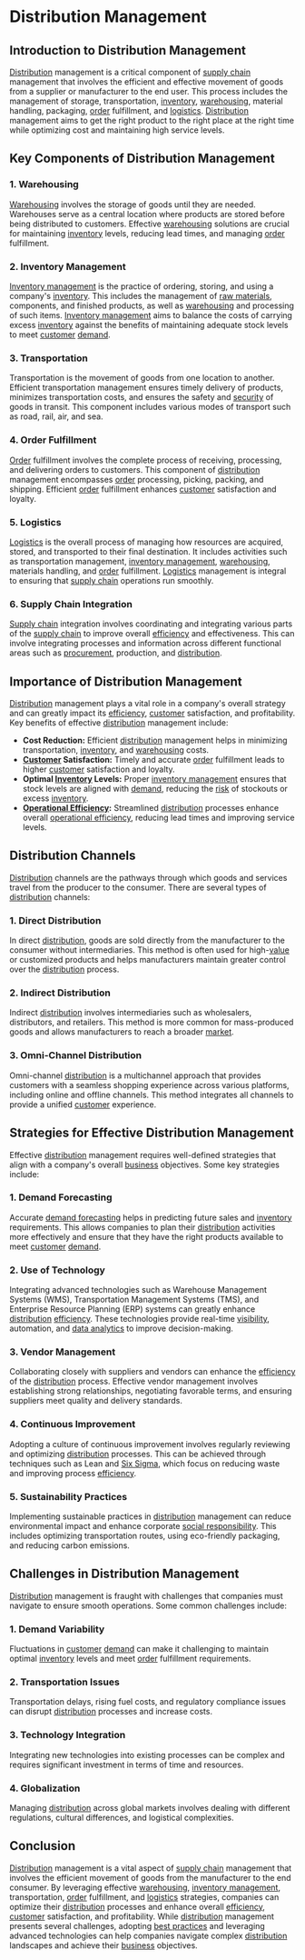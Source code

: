 # Distribution Management

## Introduction to Distribution Management

[Distribution](../d/distribution.md) management is a critical component of [supply chain](../s/supply_chain.md) management that involves the efficient and effective movement of goods from a supplier or manufacturer to the end user. This process includes the management of storage, transportation, [inventory](../i/inventory.md), [warehousing](../w/warehousing.md), material handling, packaging, [order](../o/order.md) fulfillment, and [logistics](../l/logistics.md). [Distribution](../d/distribution.md) management aims to get the right product to the right place at the right time while optimizing cost and maintaining high service levels.

## Key Components of Distribution Management

### 1. Warehousing

[Warehousing](../w/warehousing.md) involves the storage of goods until they are needed. Warehouses serve as a central location where products are stored before being distributed to customers. Effective [warehousing](../w/warehousing.md) solutions are crucial for maintaining [inventory](../i/inventory.md) levels, reducing lead times, and managing [order](../o/order.md) fulfillment.

### 2. Inventory Management

[Inventory management](../i/inventory_management.md) is the practice of ordering, storing, and using a company's [inventory](../i/inventory.md). This includes the management of [raw materials](../r/raw_materials.md), components, and finished products, as well as [warehousing](../w/warehousing.md) and processing of such items. [Inventory management](../i/inventory_management.md) aims to balance the costs of carrying excess [inventory](../i/inventory.md) against the benefits of maintaining adequate stock levels to meet [customer](../c/customer.md) [demand](../d/demand.md).

### 3. Transportation

Transportation is the movement of goods from one location to another. Efficient transportation management ensures timely delivery of products, minimizes transportation costs, and ensures the safety and [security](../s/security.md) of goods in transit. This component includes various modes of transport such as road, rail, air, and sea.

### 4. Order Fulfillment

[Order](../o/order.md) fulfillment involves the complete process of receiving, processing, and delivering orders to customers. This component of [distribution](../d/distribution.md) management encompasses [order](../o/order.md) processing, picking, packing, and shipping. Efficient [order](../o/order.md) fulfillment enhances [customer](../c/customer.md) satisfaction and loyalty.

### 5. Logistics

[Logistics](../l/logistics.md) is the overall process of managing how resources are acquired, stored, and transported to their final destination. It includes activities such as transportation management, [inventory management](../i/inventory_management.md), [warehousing](../w/warehousing.md), materials handling, and [order](../o/order.md) fulfillment. [Logistics](../l/logistics.md) management is integral to ensuring that [supply chain](../s/supply_chain.md) operations run smoothly.

### 6. Supply Chain Integration

[Supply chain](../s/supply_chain.md) integration involves coordinating and integrating various parts of the [supply chain](../s/supply_chain.md) to improve overall [efficiency](../e/efficiency.md) and effectiveness. This can involve integrating processes and information across different functional areas such as [procurement](../p/procurement.md), production, and [distribution](../d/distribution.md).

## Importance of Distribution Management

[Distribution](../d/distribution.md) management plays a vital role in a company's overall strategy and can greatly impact its [efficiency](../e/efficiency.md), [customer](../c/customer.md) satisfaction, and profitability. Key benefits of effective [distribution](../d/distribution.md) management include:

- **Cost Reduction:** Efficient [distribution](../d/distribution.md) management helps in minimizing transportation, [inventory](../i/inventory.md), and [warehousing](../w/warehousing.md) costs.
- **[Customer](../c/customer.md) Satisfaction:** Timely and accurate [order](../o/order.md) fulfillment leads to higher [customer](../c/customer.md) satisfaction and loyalty.
- **Optimal [Inventory](../i/inventory.md) Levels:** Proper [inventory management](../i/inventory_management.md) ensures that stock levels are aligned with [demand](../d/demand.md), reducing the [risk](../r/risk.md) of stockouts or excess [inventory](../i/inventory.md).
- **[Operational Efficiency](../o/operational_efficiency_in_trading.md):** Streamlined [distribution](../d/distribution.md) processes enhance overall [operational efficiency](../o/operational_efficiency_in_trading.md), reducing lead times and improving service levels.

## Distribution Channels

[Distribution](../d/distribution.md) channels are the pathways through which goods and services travel from the producer to the consumer. There are several types of [distribution](../d/distribution.md) channels:

### 1. Direct Distribution

In direct [distribution](../d/distribution.md), goods are sold directly from the manufacturer to the consumer without intermediaries. This method is often used for high-[value](../v/value.md) or customized products and helps manufacturers maintain greater control over the [distribution](../d/distribution.md) process.

### 2. Indirect Distribution

Indirect [distribution](../d/distribution.md) involves intermediaries such as wholesalers, distributors, and retailers. This method is more common for mass-produced goods and allows manufacturers to reach a broader [market](../m/market.md).

### 3. Omni-Channel Distribution

Omni-channel [distribution](../d/distribution.md) is a multichannel approach that provides customers with a seamless shopping experience across various platforms, including online and offline channels. This method integrates all channels to provide a unified [customer](../c/customer.md) experience.

## Strategies for Effective Distribution Management

Effective [distribution](../d/distribution.md) management requires well-defined strategies that align with a company's overall [business](../b/business.md) objectives. Some key strategies include:

### 1. Demand Forecasting

Accurate [demand forecasting](../d/demand_forecasting.md) helps in predicting future sales and [inventory](../i/inventory.md) requirements. This allows companies to plan their [distribution](../d/distribution.md) activities more effectively and ensure that they have the right products available to meet [customer](../c/customer.md) [demand](../d/demand.md).

### 2. Use of Technology

Integrating advanced technologies such as Warehouse Management Systems (WMS), Transportation Management Systems (TMS), and Enterprise Resource Planning (ERP) systems can greatly enhance [distribution](../d/distribution.md) [efficiency](../e/efficiency.md). These technologies provide real-time [visibility](../v/visibility.md), automation, and [data analytics](../d/data_analytics.md) to improve decision-making.

### 3. Vendor Management

Collaborating closely with suppliers and vendors can enhance the [efficiency](../e/efficiency.md) of the [distribution](../d/distribution.md) process. Effective vendor management involves establishing strong relationships, negotiating favorable terms, and ensuring suppliers meet quality and delivery standards.

### 4. Continuous Improvement

Adopting a culture of continuous improvement involves regularly reviewing and optimizing [distribution](../d/distribution.md) processes. This can be achieved through techniques such as Lean and [Six Sigma](../s/six_sigma.md), which focus on reducing waste and improving process [efficiency](../e/efficiency.md).

### 5. Sustainability Practices

Implementing sustainable practices in [distribution](../d/distribution.md) management can reduce environmental impact and enhance corporate [social responsibility](../s/social_responsibility.md). This includes optimizing transportation routes, using eco-friendly packaging, and reducing carbon emissions.

## Challenges in Distribution Management

[Distribution](../d/distribution.md) management is fraught with challenges that companies must navigate to ensure smooth operations. Some common challenges include:

### 1. Demand Variability

Fluctuations in [customer](../c/customer.md) [demand](../d/demand.md) can make it challenging to maintain optimal [inventory](../i/inventory.md) levels and meet [order](../o/order.md) fulfillment requirements.

### 2. Transportation Issues

Transportation delays, rising fuel costs, and regulatory compliance issues can disrupt [distribution](../d/distribution.md) processes and increase costs.

### 3. Technology Integration

Integrating new technologies into existing processes can be complex and requires significant investment in terms of time and resources.

### 4. Globalization

Managing [distribution](../d/distribution.md) across global markets involves dealing with different regulations, cultural differences, and logistical complexities.

## Conclusion

[Distribution](../d/distribution.md) management is a vital aspect of [supply chain](../s/supply_chain.md) management that involves the efficient movement of goods from the manufacturer to the end consumer. By leveraging effective [warehousing](../w/warehousing.md), [inventory management](../i/inventory_management.md), transportation, [order](../o/order.md) fulfillment, and [logistics](../l/logistics.md) strategies, companies can optimize their [distribution](../d/distribution.md) processes and enhance overall [efficiency](../e/efficiency.md), [customer](../c/customer.md) satisfaction, and profitability. While [distribution](../d/distribution.md) management presents several challenges, adopting [best practices](../b/best_practices.md) and leveraging advanced technologies can help companies navigate complex [distribution](../d/distribution.md) landscapes and achieve their [business](../b/business.md) objectives.